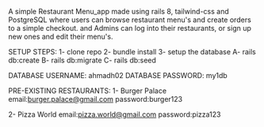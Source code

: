 A simple Restaurant Menu_app made using rails 8, tailwind-css and PostgreSQL where users can browse restaurant menu's and create orders to a simple checkout.
and Admins can log into their restaurants, or sign up new ones and edit their menu's.

SETUP STEPS:
1- clone repo
2- bundle install
3- setup the database
  A- rails db:create
  B- rails db:migrate
  C- rails db:seed
  
  DATABASE USERNAME: ahmadh02
  DATABASE PASSWORD: my1db

PRE-EXISTING RESTAURANTS:
  1- Burger Palace
     email:burger.palace@gmail.com
     password:burger123
     
  2- Pizza World
     email:pizza.world@gmail.com
     password:pizza123
